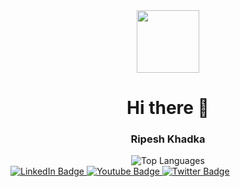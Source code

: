 <div id="header" align="center">
  <img src="https://media.giphy.com/media/M9gbBd9nbDrOTu1Mqx/giphy.gif" width="100"/>
  <h1>
    Hi there 👋
  </h1>
  <h3>Ripesh Khadka</h3>
  <img src="https://jeeban-giri-8i8k.vercel.app/api/top-langs/?username=JeebanGiri&layout=compact&hide=java,html" alt="Top Languages">
</div>
<div id="badges">
  <a href="[your-linkedin-URL](https://www.linkedin.com/in/jeeban-giri-1b7a98251/)">
    <img src="https://img.shields.io/badge/LinkedIn-blue?style=for-the-badge&logo=linkedin&logoColor=white" alt="LinkedIn Badge"/>
  </a>
  <a href="https://www.youtube.com/@LearnWithJeeban">
    <img src="https://img.shields.io/badge/YouTube-red?style=for-the-badge&logo=youtube&logoColor=white" alt="Youtube Badge"/>
  </a>
  <a href="[your-twitter-URL](https://twitter.com/jeeban_jeebang)">
    <img src="https://img.shields.io/badge/Twitter-blue?style=for-the-badge&logo=twitter&logoColor=white" alt="Twitter Badge"/>
  </a>
</div>
<img src="https://komarev.com/ghpvc/?username=your-github-username&style=flat-square&color=blue" alt=""/>
